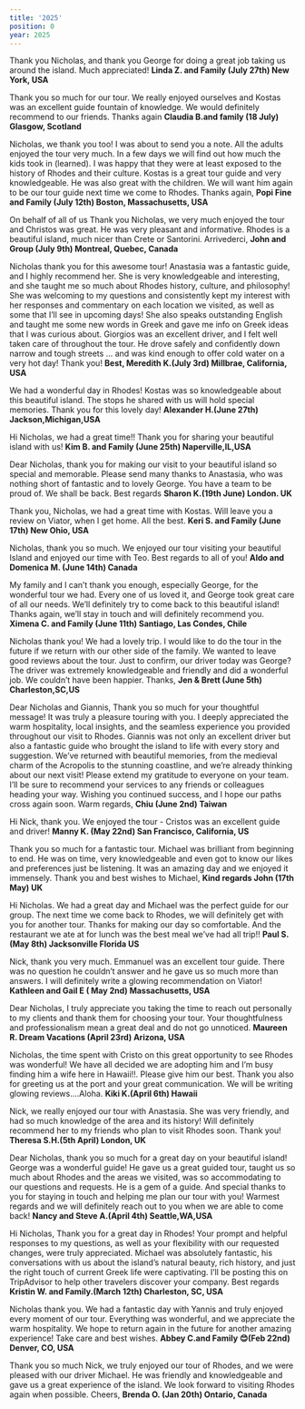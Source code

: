 ```yaml
---
title: '2025'
position: 0
year: 2025
---
```


Thank you Nicholas, and thank you George for doing a great job taking us around the island. Much appreciated! **Linda Z. and Family (July 27th) New York, USA**

Thank you so much for our tour. We really enjoyed ourselves and Kostas was an excellent guide fountain of knowledge. We would definitely recommend to our friends.  Thanks again
**Claudia B.and family (18 July) Glasgow, Scotland**

Nicholas, we thank you too! I was about to send you a note. All the adults enjoyed the tour very much. In a few days we will find out how much the kids took in (learned). I was happy that they were at least exposed to the history of Rhodes and their culture.  Kostas is a great tour guide and very knowledgeable. He was also great with the children. We will want him again to be our tour guide next time we come to Rhodes. Thanks again, **Popi Fine and Family (July 12th) Boston, Massachusetts, USA**

On behalf of all of us Thank you Nicholas, we very much enjoyed the tour and Christos was great. He was very pleasant and informative. Rhodes is a beautiful island, much nicer than Crete or Santorini. Arrivederci, **John and Group (July 9th) Montreal, Quebec, Canada**

Nicholas thank you for this awesome tour! Anastasia was a fantastic guide, and I highly recommend her. She is very knowledgeable and interesting, and she taught me so much about Rhodes history, culture, and philosophy! She was welcoming to my questions and consistently kept my interest with her responses and commentary on each location we visited, as well as some that I’ll see in upcoming days! She also speaks outstanding English and taught me some new words in Greek and gave me info on Greek ideas that I was curious about. 
Giorgios was an excellent driver, and I felt well taken care of throughout the tour. He drove safely and confidently down narrow and tough streets … and was kind enough to offer cold water on a very hot day!  Thank you! **Best, Meredith K.(July 3rd)  Millbrae, California, USA**

We had a wonderful day in Rhodes! Kostas was so knowledgeable about this beautiful island. The stops he shared with us will hold special memories. Thank you for this lovely day! **Alexander H.(June 27th) Jackson,Michigan,USA**

Hi Nicholas, we had a great time!! Thank you for sharing your beautiful island with us! **Kim B. and Family (June 25th) Naperville,IL,USA**

Dear Nicholas, thank you for making our visit to your beautiful island so special and memorable. Please send many thanks to Anastasia, who was nothing short of fantastic and to lovely George.  You have a team to be proud of. We shall be back.  Best regards **Sharon K.(19th June) London. UK**

Thank you, Nicholas, we had a great time with Kostas.  Will leave you a review on Viator, when I get home.  All the best. **Keri S. and Family (June 17th) New Ohio, USA**

Nicholas, thank you so much. We enjoyed our tour visiting your beautiful Island and enjoyed our time with Teo. Best regards to all of you! **Aldo and Domenica M. (June 14th) Canada**

My family and I can’t thank you enough, especially George, for the wonderful tour we had. Every one of us loved it, and George took great care of all our needs. We’ll definitely try to come back to this beautiful island! Thanks again, we’ll stay in touch and will definitely recommend you.  **Ximena C. and Family (June 11th) Santiago, Las Condes, Chile**

Nicholas thank you! We had a lovely trip. I would like to do the tour in the future if we return with our other side of the family. We wanted to leave good reviews about the tour. Just to confirm, our driver today was George? The driver was extremely knowledgeable and friendly and did a wonderful job. We couldn’t have been happier. Thanks, **Jen & Brett (June 5th) Charleston,SC,US**

Dear Nicholas and Giannis, Thank you so much for your thoughtful message! It was truly a pleasure touring with you. I deeply appreciated the warm hospitality, local insights, and the seamless experience you provided throughout our visit to Rhodes.  Giannis was not only an excellent driver but also a fantastic guide who brought the island to life with every story and suggestion. We’ve returned with beautiful memories, from the medieval charm of the Acropolis to the stunning coastline, and we’re already thinking about our next visit!  Please extend my gratitude to everyone on your team. I’ll be sure to recommend your services to any friends or colleagues heading your way. Wishing you continued success, and I hope our paths cross again soon. Warm regards, **Chiu (June 2nd) Taiwan**

Hi Nick, thank you. We enjoyed the tour - Cristos was an excellent guide and driver! **Manny K. (May 22nd) San Francisco, California, US**

Thank you so much for a fantastic tour. Michael was brilliant from beginning to end. He was on time, very knowledgeable and even got to know our likes and preferences just be listening. It was an amazing day and we enjoyed it immensely. Thank you and best wishes to Michael, **Kind regards John (17th May) UK**

Hi Nicholas. We had a great day and Michael was the perfect guide for our group. The next time we come back to Rhodes, we will definitely get with you for another tour. Thanks for making our day so comfortable. And the restaurant we ate at for lunch was the best meal we’ve had all trip!! **Paul S. (May 8th) Jacksonville Florida US**

Nick, thank you very much. Emmanuel was an excellent tour guide. There was no question he couldn’t answer and he gave us so much more than answers. I will definitely write a glowing recommendation on Viator! **Kathleen and Gail E (    May 2nd) Massachusetts, USA**

Dear Nicholas, I truly appreciate you taking the time to reach out personally to my clients and thank them for choosing your tour. Your thoughtfulness and professionalism mean a great deal and do not go unnoticed. **Maureen R. Dream Vacations (April 23rd) Arizona, USA**

Nicholas, the time spent with Cristo on this great opportunity to see Rhodes was wonderful! We have all decided we are adopting him and I’m busy finding him a wife here in Hawaii!!.  Please give him our best. Thank you also for greeting us at the port and your great communication.  We will be writing glowing reviews….Aloha. **Kiki K.(April 6th) Hawaii** 

Nick, we really enjoyed our tour with Anastasia. She was very friendly, and had so much knowledge of the area and its history!  Will definitely recommend her to my friends who plan to visit Rhodes soon.  Thank you!  **Theresa S.H.(5th April) London, UK** 

Dear Nicholas, thank you so much for a great day on your beautiful island! George was a wonderful guide! He gave us a great guided tour, taught us so much about Rhodes and the areas we visited, was so accommodating to our questions and requests. He is a gem of a guide. And special thanks to you for staying in touch and helping me plan our tour with you! Warmest regards and we will definitely reach out to you when we are able to come back!  **Nancy and Steve A.(April 4th) Seattle,WA,USA**

Hi Nicholas, Thank you for a great day in Rhodes! Your prompt and helpful responses to my questions, as well as your flexibility with our requested changes, were truly appreciated. Michael was absolutely fantastic, his conversations with us about the island’s natural beauty, rich history, and just the right touch of current Greek life were captivating. I’ll be posting this on TripAdvisor to help other travelers discover your company. Best regards **Kristin W. and Family.(March 12th) Charleston, SC, USA**  

Nicholas thank you. We had a fantastic day with Yannis and truly enjoyed every moment of our tour. Everything was wonderful, and we appreciate the warm hospitality. We hope to return again in the future for another amazing experience! Take care and best wishes. **Abbey C.and Family 😊(Feb 22nd) Denver, CO, USA**

Thank you so much Nick, we truly enjoyed our tour of Rhodes, and we were pleased with our driver Michael. He was friendly and knowledgeable and gave us a great experience of the island. We look forward to visiting Rhodes again when possible. Cheers, **Brenda O. (Jan 20th) Ontario, Canada**